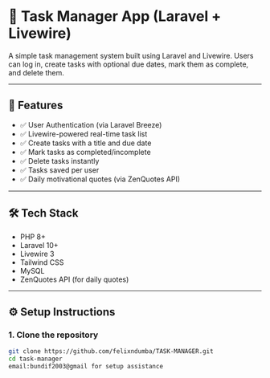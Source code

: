 # 📝 Task Manager App (Laravel + Livewire)

A simple task management system built using Laravel and Livewire. Users can log in, create tasks with optional due dates, mark them as complete, and delete them.

---

## 🚀 Features

- ✅ User Authentication (via Laravel Breeze)
- ✅ Livewire-powered real-time task list
- ✅ Create tasks with a title and due date
- ✅ Mark tasks as completed/incomplete
- ✅ Delete tasks instantly
- ✅ Tasks saved per user
- ✅ Daily motivational quotes (via ZenQuotes API)

---

## 🛠️ Tech Stack

- PHP 8+
- Laravel 10+
- Livewire 3
- Tailwind CSS
- MySQL
- ZenQuotes API (for daily quotes)

---

## ⚙️ Setup Instructions

### 1. Clone the repository
```bash
git clone https://github.com/felixndumba/TASK-MANAGER.git
cd task-manager
email:bundif2003@gmail for setup assistance
